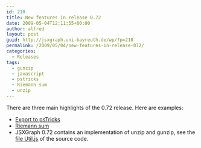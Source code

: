 ```yaml
---
id: 210
title: New features in release 0.72
date: 2009-05-04T12:11:55+00:00
author: alfred
layout: post
guid: http://jsxgraph.uni-bayreuth.de/wp/?p=210
permalink: /2009/05/04/new-features-in-release-072/
categories:
  - Releases
tags:
  - gunzip
  - javascript
  - pstricks
  - Riemann sum
  - unzip
---
```

There are three main highlights of the 0.72 release. Here are examples:

  * [Export to psTricks](http://jsxgraph.uni-bayreuth.de/wiki/index.php/PsTricks_export)
  * [Riemann sum](http://jsxgraph.uni-bayreuth.de/wiki/index.php/Riemann_sums)
  * JSXGraph 0.72 contains an implementation of unzip and gunzip, see the [file Util.js](http://jsxgraph.svn.sourceforge.net/viewvc/jsxgraph/branches/0.80/src/Util.js?view=markup) of the source code.